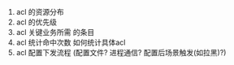 1. acl 的资源分布
2. acl 的优先级
3. acl 关键业务所需 的条目
4. acl 统计命中次数 如何统计具体acl
5. acl 配置下发流程 (配置文件? 进程通信? 配置后场景触发(如拉黑)?)